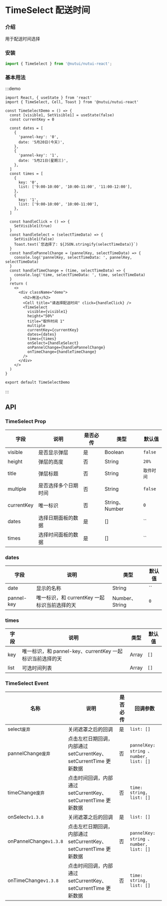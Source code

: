 # TimeSelect 配送时间

### 介绍

用于配送时间选择

### 安装

``` javascript
import { TimeSelect } from '@nutui/nutui-react';
```

### 基本用法

:::demo

```tsx
import React, { useState } from 'react'
import { TimeSelect, Cell, Toast } from '@nutui/nutui-react'

const TimeSelectDemo = () => {
  const [visible1, SetVisible1] = useState(false)
  const currentKey = 0

  const dates = [
    {
      'pannel-key': '0',
      date: '5月20日(今天)',
    },
    {
      'pannel-key': '1',
      date: '5月21日(星期三)',
    },
  ]
  const times = [
    {
      key: '0',
      list: ['9:00-10:00', '10:00-11:00', '11:00-12:00'],
    },
    {
      key: '1',
      list: ['9:00-10:00', '10:00-11:00'],
    },
  ]

  const handleClick = () => {
    SetVisible1(true)
  }
  const handleSelect = (selectTimeData) => {
    SetVisible1(false)
    Toast.text(`您选择了: ${JSON.stringify(selectTimeData)}`)
  }
  const handlePannelChange = (pannelKey, selectTimeData) => {
    console.log('pannelKey, selectTimeData: ', pannelKey, selectTimeData)
  }
  const handleTimeChange = (time, selectTimeData) => {
    console.log('time, selectTimeData: ', time, selectTimeData)
  }
  return (
    <>
      <div className="demo">
        <h2>用法</h2>
        <Cell title="请选择配送时间" click={handleClick} />
        <TimeSelect
          visible={visible1}
          height="50%"
          title="取件时间 1"
          multiple
          currentKey={currentKey}
          dates={dates}
          times={times}
          onSelect={handleSelect}
          onPannelChange={handlePannelChange}
          onTimeChange={handleTimeChange}
        />
      </div>
    </>
  )
}

export default TimeSelectDemo
```

:::

## API

### TimeSelect Prop

| 字段                   | 说明                                                | 是否必传             | 类型    | 默认值 |
|------------------------|----------------------------------------------------|--------|------------|---------|
| visible                 | 是否显示弹层                                      | 是       | Boolean  | `false`|
| height                 | 弹层的高度                                         | 否     | String  | `20%`|
| title                 | 弹层标题                                         | 否      | String  | `取件时间`|
| multiple              | 是否选择多个日期时间                               | 否        | String  | `false`|
| currentKey           | 唯一标识                                    | 否        | String、Number  | `0` |
| dates            | 选择日期面板的数据                                 | 是       | []        | ``       |
| times            | 选择时间面板的数据                                  | 是     | []        | ``       |

### dates

| 字段                   | 说明                                                             | 类型    | 默认值 |
|------------------------|----------------------------------------------------------------|---------|------|
| date                 | 显示的名称                                            | String  | ``|
| pannel-key           | 唯一标识，和 currentKey 一起标识当前选择的天            | Number、String  | `0`|

### times

| 字段                   | 说明                                                             | 类型    | 默认值 |
|------------------------|----------------------------------------------------------------|---------|------|
| key                 | 唯一标识，和 pannel-key、currentKey 一起标识当前选择的天              | Array  | `[]`|
| list                 | 可选时间列表                                                        | Array  | `[]`|

### TimeSelect Event

| 名称                     | 说明    | 是否必传       | 回调参数    |
|------------------------|----------|--------|-------------|
| select`废弃`                 | 关闭遮罩之后的回调 | 是 | `list: []` |
| pannelChange`废弃`           | 点击左栏日期回调，内部通过 setCurrentKey、setCurrentTime 更新数据 | 否 | `pannelKey: string 、number, list: []` |
| timeChange`废弃`         | 点击时间回调，内部通过 setCurrentKey、setCurrentTime 更新数据 | 否 | `time: string, list: []` |
| onSelect`v1.3.8`       | 关闭遮罩之后的回调 | 是 | `list: []` |
| onPannelChange`v1.3.8` | 点击左栏日期回调，内部通过 setCurrentKey、setCurrentTime 更新数据 | 否 | `pannelKey: string 、number, list: []` |
| onTimeChange`v1.3.8`   | 点击时间回调，内部通过 setCurrentKey、setCurrentTime 更新数据 | 否 | `time: string, list: []` |
